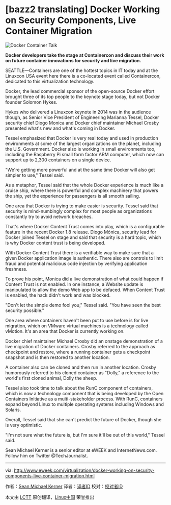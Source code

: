 [bazz2 translating]
Docker Working on Security Components, Live Container Migration
================================================================================
![Docker Container Talk](http://www.eweek.com/imagesvr_ce/1905/290x195DockerMarianna.jpg) 

**Docker developers take the stage at Containercon and discuss their work on future container innovations for security and live migration.**

SEATTLE—Containers are one of the hottest topics in IT today and at the Linuxcon USA event here there is a co-located event called Containercon, dedicated to this virtualization technology.

Docker, the lead commercial sponsor of the open-source Docker effort brought three of its top people to the keynote stage today, but not Docker founder Solomon Hykes.

Hykes who delivered a Linuxcon keynote in 2014 was in the audience though, as Senior Vice President of Engineering Marianna Tessel, Docker security chief Diogo Monica and Docker chief maintainer Michael Crosby presented what's new and what's coming in Docker.

Tessel emphasized that Docker is very real today and used in production environments at some of the largest organizations on the planet, including the U.S. Government. Docker also is working in small environments too, including the Raspberry Pi small form factor ARM computer, which now can support up to 2,300 containers on a single device.

"We're getting more powerful and at the same time Docker will also get simpler to use," Tessel said.

As a metaphor, Tessel said that the whole Docker experience is much like a cruise ship, where there is powerful and complex machinery that powers the ship, yet the experience for passengers is all smooth sailing.

One area that Docker is trying to make easier is security. Tessel said that security is mind-numbingly complex for most people as organizations constantly try to avoid network breaches.

That's where Docker Content Trust comes into play, which is a configurable feature in the recent Docker 1.8 release. Diogo Mónica, security lead for Docker joined Tessel on stage and said that security is a hard topic, which is why Docker content trust is being developed.

With Docker Content Trust there is a verifiable way to make sure that a given Docker application image is authentic. There also are controls to limit fraud and potential malicious code injection by verifying application freshness.

To prove his point, Monica did a live demonstration of what could happen if Content Trust is not enabled. In one instance, a Website update is manipulated to allow the demo Web app to be defaced. When Content Trust is enabled, the hack didn't work and was blocked.

"Don't let the simple demo fool you," Tessel said. "You have seen the best security possible."

One area where containers haven't been put to use before is for live migration, which on VMware virtual machines is a technology called vMotion. It's an area that Docker is currently working on.

Docker chief maintainer Michael Crosby did an onstage demonstration of a live migration of Docker containers. Crosby referred to the approach as checkpoint and restore, where a running container gets a checkpoint snapshot and is then restored to another location.

A container also can be cloned and then run in another location. Crosby humorously referred to his cloned container as "Dolly," a reference to the world's first cloned animal, Dolly the sheep.

Tessel also took time to talk about the RunC component of containers, which is now a technology component that is being developed by the Open Containers Initiative as a multi-stakeholder process. With RunC, containers expand beyond Linux to multiple operating systems including Windows and Solaris.

Overall, Tessel said that she can't predict the future of Docker, though she is very optimistic.

"I'm not sure what the future is, but I'm sure it'll be out of this world," Tessel said.

Sean Michael Kerner is a senior editor at eWEEK and InternetNews.com. Follow him on Twitter @TechJournalist.

--------------------------------------------------------------------------------

via: http://www.eweek.com/virtualization/docker-working-on-security-components-live-container-migration.html

作者：[Sean Michael Kerner][a]
译者：[译者ID](https://github.com/译者ID)
校对：[校对者ID](https://github.com/校对者ID)

本文由 [LCTT](https://github.com/LCTT/TranslateProject) 原创翻译，[Linux中国](https://linux.cn/) 荣誉推出

[a]:http://www.eweek.com/cp/bio/Sean-Michael-Kerner/
